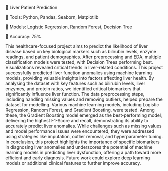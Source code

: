 🚀 Liver Patient Prediction

🔧 Tools: Python, Pandas, Seaborn, Matplotlib

🧠 Models: Logistic Regression, Random Forest, Decision Tree

🎯 Accuracy: 75%

This healthcare-focused project aims to predict the likelihood of liver disease based on key biological markers such as bilirubin levels, enzyme readings, and patient demographics. After preprocessing and EDA, multiple classification models were tested, with Decision Trees performing best. Visualizations revealed critical trends in liver-related conditions. This project successfully predicted liver function anomalies using machine learning models, providing valuable insights into factors affecting liver health. By analysing the dataset with key features such as bilirubin levels, liver enzymes, and protein ratios, we identified critical biomarkers that significantly influence liver function. The data preprocessing steps, including handling missing values and removing outliers, helped prepare the dataset for modelling. Various machine learning models, including Logistic Regression, Random Forest, and Gradient Boosting, were tested. Among these, the Gradient Boosting model emerged as the best-performing model, delivering the highest F1-Score and recall, demonstrating its ability to accurately predict liver anomalies. While challenges such as missing values and model performance issues were encountered, they were addressed using strategies like imputation, outlier removal, and hyperparameter tuning. In conclusion, this project highlights the importance of specific biomarkers in diagnosing liver anomalies and underscores the potential of machine learning models in predicting liver dysfunction, offering a path toward more efficient and early diagnosis. Future work could explore deep learning models or additional clinical features to further improve accuracy.
